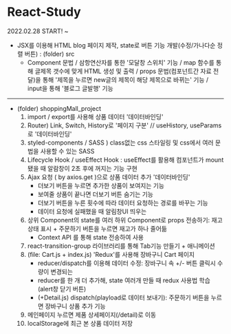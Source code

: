 # React-Study
2022.02.28 START! ~

* JSX를 이용해 HTML blog 페이지 제작, state로 버튼 기능 개발(수정/가나다순 정렬 버튼) : (folder) src
  + Component 문법 / 삼항연산자를 통한 '모달창 스위치' 기능 / map 함수를 통해 글제목 갯수에 맞게 HTML 생성 및 출력
     / props 문법(컴포넌트간 자료 전달)을 통해 '제목을 누르면 new글의 제목이 해당 제목으로 바뀌는' 기능
     / input을 통해 '블로그 글발행' 기능 

***

* (folder) shoppingMall_project
  1) import / export를 사용해 상품 데이터 '데이터바인딩'
  2) Router) Link, Switch, History로 '페이지 구분' // useHistory, useParams로  '데이터바인딩'
  3) styled-components / SASS ) class없는 css 스타일링 및 css에서 여러 문법을 사용할 수 있는 SASS
  4) Lifecycle Hook / useEffect Hook : useEffect를 활용해 컴포넌트가 mount 됐을 때 알람창이 2초 후에 꺼지는 기능 구현
  5) Ajax 요청 ( by axios.get )으로 상품 데이터 추가 '데이터바인딩'
     - 더보기 버튼을 누르면 추가한 상품이 보여지는 기능
     - 보여줄 상품이 끝나면 더보기 버튼 숨기는 기능
     - 더보기 버튼을 누른 횟수에 따라 데이터 요청하는 경로를 바꾸는 기능
     - 데이터 요청에 실패했을 때 알림창UI 띄우는 
  6) 상위 Component의 state를 여러 하위 Component로 props 전송하기: 재고 상태 표시 + 주문하기 버튼을 누르면 재고가 하나 줄어듦
     + Context API 를 통해 state 전송하여 사용
  7) react-transition-group 라이브러리를 통해 Tab기능 만들기 + 애니메이션 
  8) (file: Cart.js + index.js) 'Redux'를 사용해 장바구니 Cart 페이지
     + reducer/dispatch를 이용해 데이터 수정: 장바구니 속 +/- 버튼 클릭시 수량이 변경되는
     + reducer를 한 개 더 추가해, state 여러개 만들 때 redux 사용법 학습 (alert창 닫기 버튼)
     + (+Detail.js) dispatch(playload로 데이터 보내기): 주문하기 버튼을 누르면 장바구니 상품 추가 기능
  9) 메인페이지 <Card> 누르면 제품 상세페이지(/detail)로 이동
  10) localStorage에 최근 본 상품 데이터 저장
